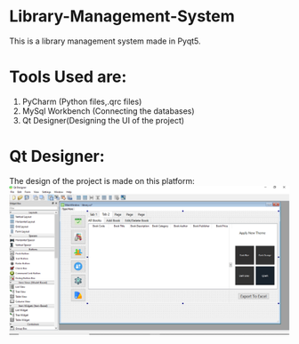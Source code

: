 # Library-Management-System
This is a library management system made in Pyqt5.

# Tools Used are:
1. PyCharm (Python files,.qrc files)
2. MySql Workbench (Connecting the databases)
3. Qt Designer(Designing the UI of the project)

# Qt Designer:
The design of the project is made on this platform:
![QT Designer](https://github.com/yashpupneja/Library-Management-System/blob/master/Images/Qt%20Designer.png)
